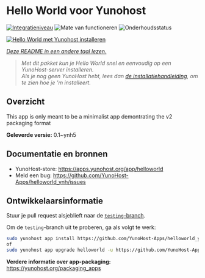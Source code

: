 <!--
NB: Deze README is automatisch gegenereerd door <https://github.com/YunoHost/apps/tree/master/tools/readme_generator>
Hij mag NIET handmatig aangepast worden.
-->

# Hello World voor Yunohost

[![Integratieniveau](https://dash.yunohost.org/integration/helloworld.svg)](https://ci-apps.yunohost.org/ci/apps/helloworld/) ![Mate van functioneren](https://ci-apps.yunohost.org/ci/badges/helloworld.status.svg) ![Onderhoudsstatus](https://ci-apps.yunohost.org/ci/badges/helloworld.maintain.svg)

[![Hello World met Yunohost installeren](https://install-app.yunohost.org/install-with-yunohost.svg)](https://install-app.yunohost.org/?app=helloworld)

*[Deze README in een andere taal lezen.](./ALL_README.md)*

> *Met dit pakket kun je Hello World snel en eenvoudig op een YunoHost-server installeren.*  
> *Als je nog geen YunoHost hebt, lees dan [de installatiehandleiding](https://yunohost.org/install), om te zien hoe je 'm installeert.*

## Overzicht

This app is only meant to be a minimalist app demontrating the v2 packaging format


**Geleverde versie:** 0.1~ynh5
## Documentatie en bronnen

- YunoHost-store: <https://apps.yunohost.org/app/helloworld>
- Meld een bug: <https://github.com/YunoHost-Apps/helloworld_ynh/issues>

## Ontwikkelaarsinformatie

Stuur je pull request alsjeblieft naar de [`testing`-branch](https://github.com/YunoHost-Apps/helloworld_ynh/tree/testing).

Om de `testing`-branch uit te proberen, ga als volgt te werk:

```bash
sudo yunohost app install https://github.com/YunoHost-Apps/helloworld_ynh/tree/testing --debug
of
sudo yunohost app upgrade helloworld -u https://github.com/YunoHost-Apps/helloworld_ynh/tree/testing --debug
```

**Verdere informatie over app-packaging:** <https://yunohost.org/packaging_apps>
